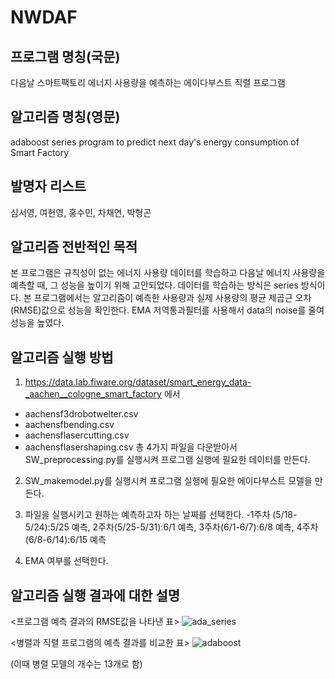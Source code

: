 # NWDAF
## 프로그램 명칭(국문)
다음날 스마트팩토리 에너지 사용량을 예측하는 에이다부스트 직렬 프로그램

## 알고리즘 명칭(영문)
adaboost series program to predict next day's energy consumption of Smart Factory

## 발명자 리스트
심서영, 여현영, 홍수민, 차채연, 박형곤

## 알고리즘 전반적인 목적
본 프로그램은 규칙성이 없는 에너지 사용량 데이터를 학습하고 다음날 에너지 사용량을 예측할 때, 그 성능을 높이기 위해 고안되었다. 데이터를 학습하는 방식은 series 방식이다. 본 프로그램에서는 알고리즘이 예측한 사용량과 실제 사용량의 평균 제곱근 오차(RMSE)값으로 성능을 확인한다. EMA 저역통과필터를 사용해서 data의 noise를 줄여 성능을 높였다.

## 알고리즘 실행 방법
1. https://data.lab.fiware.org/dataset/smart_energy_data-_aachen__cologne_smart_factory 에서

- aachensf3drobotwelter.csv
- aachensfbending.csv
- aachensflasercutting.csv
- aachensflasershaping.csv
총 4가지 파일을 다운받아서 SW_preprocessing.py를 실행시켜 프로그램 실행에 필요한 데이터를 만든다.

2. SW_makemodel.py를 실행시켜 프로그램 실행에 필요한 에이다부스트 모델을 만든다.

3. 파일을 실행시키고 원하는 예측하고자 하는 날짜를 선택한다.
-1주차 (5/18-5/24):5/25 예측, 2주차(5/25-5/31):6/1 예측, 3주차(6/1-6/7):6/8 예측, 4주차(6/8-6/14):6/15 예측

4. EMA 여부를 선택한다.


## 알고리즘 실행 결과에 대한 설명

<프로그램 예측 결과의 RMSE값을 나타낸 표>
![ada_series](https://user-images.githubusercontent.com/87114999/130406593-85a416fc-ea5e-49c3-84e0-027339cc0913.png)


<병렬과 직렬 프로그램의 예측 결과를 비교한 표>
![adaboost](https://user-images.githubusercontent.com/87114999/130406603-ce2d5b70-8734-4714-9bc6-9a73881ef9ba.png)


(이때 병렬 모델의 개수는 13개로 함)





